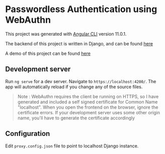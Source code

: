 # Passwordless Authentication using WebAuthn

This project was generated with [Angular CLI](https://github.com/angular/angular-cli) version 11.0.1.

The backend of this project is written in Django, and can be found [here](https://github.com/rajeevravindran/csec604termprojectwebauthn)

A demo of this project can be found [here](https://csec-604-crypto-term-project.rajeevkr.me/)

## Development server

Run `ng serve` for a dev server. Navigate to `https://localhost:4200/`. The app will automatically reload if you change any of the source files.

> Note : WebAuthn requires the client be running on HTTPS, so I have generated and included a self signed certificate for Common Name "localhost". When you open the frontend on the browser, ignore the certificate errors. If your development server uses some other origin name, you'll have to generate the certificate accordingly

## Configuration

Edit `proxy.config.json` file to point to localhost Django instance.